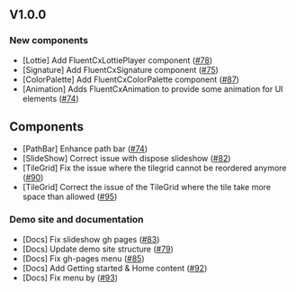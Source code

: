 ## V1.0.0

### New components
* \[Lottie\] Add FluentCxLottiePlayer component ([#78](https://github.com/Community-Toolkit-for-Fluent-UI-Blazor/fluentui-blazor-community-extensions/pull/78))
* \[Signature\] Add FluentCxSignature component ([#75](https://github.com/Community-Toolkit-for-Fluent-UI-Blazor/fluentui-blazor-community-extensions/pull/75))
* \[ColorPalette\] Add FluentCxColorPalette component ([#87](https://github.com/Community-Toolkit-for-Fluent-UI-Blazor/fluentui-blazor-community-extensions/pull/87))
* \[Animation\] Adds FluentCxAnimation to provide some animation for UI elements ([#74](https://github.com/Community-Toolkit-for-Fluent-UI-Blazor/fluentui-blazor-community-extensions/pull/89))

## Components
* \[PathBar\] Enhance path bar ([#74](https://github.com/Community-Toolkit-for-Fluent-UI-Blazor/fluentui-blazor-community-extensions/pull/74))
* \[SlideShow\] Correct issue with dispose slideshow ([#82](https://github.com/Community-Toolkit-for-Fluent-UI-Blazor/fluentui-blazor-community-extensions/pull/82))
* \[TileGrid\] Fix the issue where the tilegrid cannot be reordered anymore ([#90](https://github.com/Community-Toolkit-for-Fluent-UI-Blazor/fluentui-blazor-community-extensions/pull/90))
* \[TileGrid\] Correct the issue of the TileGrid where the tile take more space than allowed ([#95](https://github.com/Community-Toolkit-for-Fluent-UI-Blazor/fluentui-blazor-community-extensions/pull/95))

### Demo site and documentation
* \[Docs\] Fix slideshow gh pages ([#83](https://github.com/Community-Toolkit-for-Fluent-UI-Blazor/fluentui-blazor-community-extensions/pull/83))
* \[Docs\] Update demo site structure ([#79](https://github.com/Community-Toolkit-for-Fluent-UI-Blazor/fluentui-blazor-community-extensions/pull/79))
* \[Docs\] Fix gh-pages menu ([#85](https://github.com/Community-Toolkit-for-Fluent-UI-Blazor/fluentui-blazor-community-extensions/pull/85))
* \[Docs\] Add Getting started & Home content ([#92](https://github.com/Community-Toolkit-for-Fluent-UI-Blazor/fluentui-blazor-community-extensions/pull/92))
* \[Docs\] Fix menu by ([#93](https://github.com/Community-Toolkit-for-Fluent-UI-Blazor/fluentui-blazor-community-extensions/pull/93))

